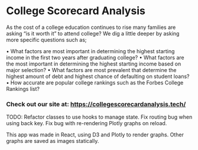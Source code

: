 # College Scorecard Analysis

As the cost of a college education continues to rise many families are asking “is it worth it” to attend college? We dig a little deeper by asking more specific questions such as;

• What factors are most important in determining the highest starting income in the first two years after graduating college?
• What factors are the most important in determining the highest starting income based on major selection?
• What factors are most prevalent that determine the highest amount of debt and highest chance of defaulting on student loans?
• How accurate are popular college rankings such as the Forbes College Rankings list?

### Check out our site at: https://collegescorecardanalysis.tech/

TODO: Refactor classes to use hooks to manage state. 
Fix routing bug when using back key. 
Fix bug with re-rendering Plotly graphs on reload. 

This app was made in React, using D3 and Plotly to render graphs. Other graphs are saved as images statically. 
